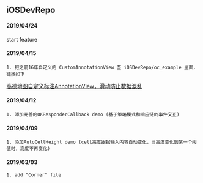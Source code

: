 ## iOSDevRepo

####  2019/04/24

start feature

####  2019/04/15
    
    1. 把之前16年自定义的 CustomAnnotationView 至 iOSDevRepo/oc_example 里面，链接如下

[高德地图自定义标注AnnotationView，滑动防止数据混乱](https://www.jianshu.com/p/a3b57ee2a095)



####  2019/04/12
    
    1. 添加完善的OKResponderCallback demo (基于策略模式和响应链的事件交互)


####  2019/04/09
    
    1. 添加AutoCellHeight demo (cell高度跟据输入内容自动变化，当高度变化到某一个阈值时，高度不再变化)


####  2019/03/03
    
    1. add "Corner" file
